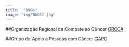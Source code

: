 ```yaml
---
title:  "ONGs"
image: "img/ONGS2.jpg"
---
```

##Organização Regional de Combate ao Câncer
[ORCCA](http://www.orcca.org.br/)

##Grupo de Apoio a Pessoas com Câncer
[GAPC](https://www.gapc.org.br/)
